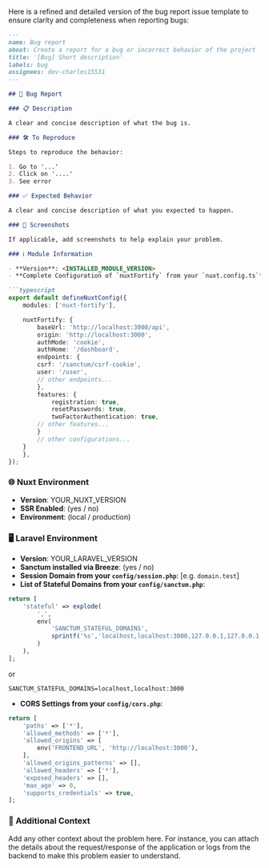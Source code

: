 Here is a refined and detailed version of the bug report issue template to ensure clarity and completeness when reporting bugs:

```markdown
---
name: Bug report
about: Create a report for a bug or incorrect behavior of the project
title: '[Bug] Short description'
labels: bug
assignees: dev-charles15531
---

## 🐛 Bug Report

### 📋 Description

A clear and concise description of what the bug is.

### 🛠️ To Reproduce

Steps to reproduce the behavior:

1. Go to '...'
2. Click on '....'
3. See error

### ✅ Expected Behavior

A clear and concise description of what you expected to happen.

### 📸 Screenshots

If applicable, add screenshots to help explain your problem.

### ℹ️ Module Information

- **Version**: <INSTALLED_MODULE_VERSION>
- **Complete Configuration of `nuxtFortify` from your `nuxt.config.ts`**:

```typescript
export default defineNuxtConfig({
    modules: ['nuxt-fortify'],

    nuxtFortify: {
        baseUrl: 'http://localhost:3000/api',
        origin: 'http://localhost:3000',
        authMode: 'cookie',
        authHome: '/dashboard',
        endpoints: {
        csrf: '/sanctum/csrf-cookie',
        user: '/user',
        // other endpoints...
        },
        features: {
            registration: true,
            resetPasswords: true,
            twoFactorAuthentication: true,
        // other features...
        }
        // other configurations...
    }
    },
});
```

### 🌐 Nuxt Environment

- **Version**: YOUR_NUXT_VERSION
- **SSR Enabled**: (yes / no)
- **Environment**: (local / production)

### 🖥️ Laravel Environment

- **Version**: YOUR_LARAVEL_VERSION
- **Sanctum installed via Breeze**: (yes / no)
- **Session Domain from your `config/session.php`**: [e.g. `domain.test`]
- **List of Stateful Domains from your `config/sanctum.php`**:

```php
return [
    'stateful' => explode(
        ',',
        env(
            'SANCTUM_STATEFUL_DOMAINS',
            sprintf('%s','localhost,localhost:3000,127.0.0.1,127.0.0.1:8000,::1')
        )
    ),
];
```

or

```env
SANCTUM_STATEFUL_DOMAINS=localhost,localhost:3000
```

- **CORS Settings from your `config/cors.php`**:

```php
return [
    'paths' => ['*'],
    'allowed_methods' => ['*'],
    'allowed_origins' => [
        env('FRONTEND_URL', 'http://localhost:3000'),
    ],
    'allowed_origins_patterns' => [],
    'allowed_headers' => ['*'],
    'exposed_headers' => [],
    'max_age' => 0,
    'supports_credentials' => true,
];
```

### 📜 Additional Context

Add any other context about the problem here. For instance, you can attach the details about the request/response of the application or logs from the backend to make this problem easier to understand.
